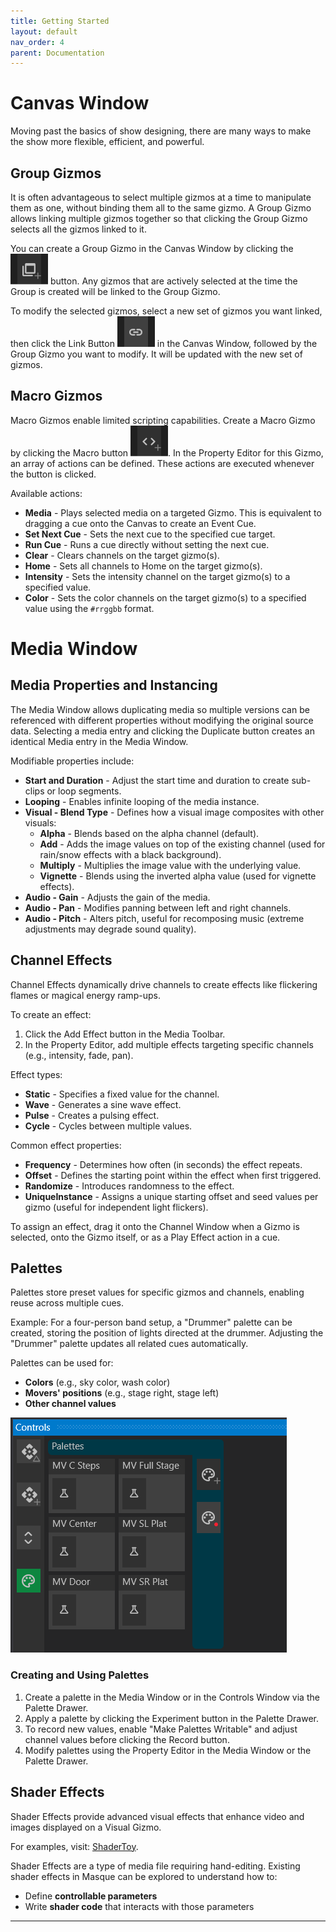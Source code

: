 ```yaml
---
title: Getting Started
layout: default
nav_order: 4
parent: Documentation
---
```


# Canvas Window

Moving past the basics of show designing, there are many ways to make the show more flexible, efficient, and powerful.

## Group Gizmos

It is often advantageous to select multiple gizmos at a time to manipulate them as one, without binding them all to the same gizmo. A Group Gizmo allows linking multiple gizmos together so that clicking the Group Gizmo selects all the gizmos linked to it.

You can create a Group Gizmo in the Canvas Window by clicking the ![](../Images/ButtonCanvas_Group.png) button. Any gizmos that are actively selected at the time the Group is created will be linked to the Group Gizmo.

To modify the selected gizmos, select a new set of gizmos you want linked, then click the Link Button ![](../Images/ButtonCanvas_Link.png) in the Canvas Window, followed by the Group Gizmo you want to modify. It will be updated with the new set of gizmos.

## Macro Gizmos

Macro Gizmos enable limited scripting capabilities. Create a Macro Gizmo by clicking the Macro button ![](../Images/ButtonCanvas_Macro.png). In the Property Editor for this Gizmo, an array of actions can be defined. These actions are executed whenever the button is clicked.

Available actions:

- **Media** - Plays selected media on a targeted Gizmo. This is equivalent to dragging a cue onto the Canvas to create an Event Cue.
- **Set Next Cue** - Sets the next cue to the specified cue target.
- **Run Cue** - Runs a cue directly without setting the next cue.
- **Clear** - Clears channels on the target gizmo(s).
- **Home** - Sets all channels to Home on the target gizmo(s).
- **Intensity** - Sets the intensity channel on the target gizmo(s) to a specified value.
- **Color** - Sets the color channels on the target gizmo(s) to a specified value using the `#rrggbb` format.

# Media Window

## Media Properties and Instancing

The Media Window allows duplicating media so multiple versions can be referenced with different properties without modifying the original source data. Selecting a media entry and clicking the Duplicate button creates an identical Media entry in the Media Window.

Modifiable properties include:

- **Start and Duration** - Adjust the start time and duration to create sub-clips or loop segments.
- **Looping** - Enables infinite looping of the media instance.
- **Visual - Blend Type** - Defines how a visual image composites with other visuals:
  - **Alpha** - Blends based on the alpha channel (default).
  - **Add** - Adds the image values on top of the existing channel (used for rain/snow effects with a black background).
  - **Multiply** - Multiplies the image value with the underlying value.
  - **Vignette** - Blends using the inverted alpha value (used for vignette effects).
- **Audio - Gain** - Adjusts the gain of the media.
- **Audio - Pan** - Modifies panning between left and right channels.
- **Audio - Pitch** - Alters pitch, useful for recomposing music (extreme adjustments may degrade sound quality).

## Channel Effects

Channel Effects dynamically drive channels to create effects like flickering flames or magical energy ramp-ups.

To create an effect:
1. Click the Add Effect button in the Media Toolbar.
2. In the Property Editor, add multiple effects targeting specific channels (e.g., intensity, fade, pan).

Effect types:

- **Static** - Specifies a fixed value for the channel.
- **Wave** - Generates a sine wave effect.
- **Pulse** - Creates a pulsing effect.
- **Cycle** - Cycles between multiple values.

Common effect properties:

- **Frequency** - Determines how often (in seconds) the effect repeats.
- **Offset** - Defines the starting point within the effect when first triggered.
- **Randomize** - Introduces randomness to the effect.
- **UniqueInstance** - Assigns a unique starting offset and seed values per gizmo (useful for independent light flickers).

To assign an effect, drag it onto the Channel Window when a Gizmo is selected, onto the Gizmo itself, or as a Play Effect action in a cue.

## Palettes

Palettes store preset values for specific gizmos and channels, enabling reuse across multiple cues.

Example: For a four-person band setup, a "Drummer" palette can be created, storing the position of lights directed at the drummer. Adjusting the "Drummer" palette updates all related cues automatically.

Palettes can be used for:
- **Colors** (e.g., sky color, wash color)
- **Movers' positions** (e.g., stage right, stage left)
- **Other channel values**

![Control Window Palettes](../Images/Masque_Controls_Palettes.png)

### Creating and Using Palettes

1. Create a palette in the Media Window or in the Controls Window via the Palette Drawer.
2. Apply a palette by clicking the Experiment button in the Palette Drawer.
3. To record new values, enable "Make Palettes Writable" and adjust channel values before clicking the Record button.
4. Modify palettes using the Property Editor in the Media Window or the Palette Drawer.

## Shader Effects

Shader Effects provide advanced visual effects that enhance video and images displayed on a Visual Gizmo.

For examples, visit: [ShaderToy](http://www.shadertoy.com).

Shader Effects are a type of media file requiring hand-editing. Existing shader effects in Masque can be explored to understand how to:
- Define **controllable parameters**
- Write **shader code** that interacts with those parameters

---

